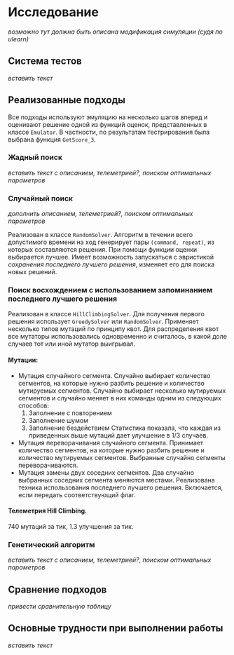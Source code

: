 # Исследование

*возможно тут должна быть описана модификация симуляции (судя по ulearn)*

## Система тестов

*вставить текст*

## Реализованные подходы

Все подходы используют эмуляцию на несколько шагов вперед и оценивают решение одной из функций оценок, представленных 
в классе `Emulator`. В частности, по результатам тестрирования была выбрана функция `GetScore_3`.

### Жадный поиск

*вставить текст с описанием, телеметрией?, поиском оптимальных параметров*

### Случайный поиск

*дополнить описанием, телеметрией?, поиском оптимальных параметров*

Реализован в классе `RandomSolver`. Алгоритм в течении всего допустимого времени на ход генерирует пары `(command, repeat)`, 
из которых составляются решения. При помощи функции оценки выбирается лучшее. Имеет возможность запускаться с эвристикой _сохранения последнего лучшего решения_, изменяет его для поиска новых решений.

### Поиск восхождением с использованием запоминанием последнего лучшего решения

Реализован в классе `HillClimbingSolver`. Для получения первого решения использует `GreedySolver` или `RandomSolver`. Применяет несколько типов мутаций по принципу квот. Для распределения квот все мутаторы использовались одновременно и считалось, в какой доле случаев тот или иной мутатор выигрывал.
#### Мутации:
- Мутация случайного сегмента. Случайно выбирает количество сегментов, на которые нужно разбить решение и количество мутируемых сегментов. Случайно выбирает несколько мутируемых сегментов и случайно меняет в них команды одним из следующих способов:
  1) Заполнение с повторением
  2) Заполнение шумом
  3) Заполнение бездействием
Статистика показала, что каждая из приведенных выше мутаций дает улучшение в 1/3 случаев.
- Мутация переворачивания случайного сегмента. Принимает количество сегментов, на которые нужно разбить решение и количество мутируемых сегментов. Выбранные случайно сегменты переворачиваются.
- Мутация замены двух соседних сегментов. Два случайно выбранных соседних сегмента меняются местами.
Реализована техника использования последнего лучшего решения. Включается, если передать соответствующий флаг.
#### Телеметрия Hill Climbing.
  740 мутаций за тик, 1.3 улучшения за тик.

### Генетический алгоритм
*вставить текст с описанием, телеметрией?, поиском оптимальных параметров*

## Сравнение подходов

*привести сравнительную таблицу*

## Основные трудности при выполнении работы

*вставить текст*

